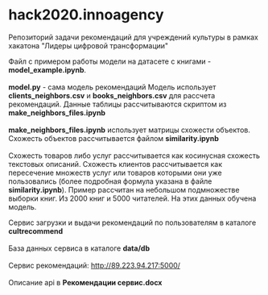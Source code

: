 # hack2020.innoagency
Репозиторий задачи рекомендаций для учреждений культуры в рамках хакатона "Лидеры цифровой трансформации"

Файл с примером работы модели на датасете с книгами - **model_example.ipynb**. 
<br><br>
**model.py** - сама модель рекомендаций
Модель использует **clients_neighbors.csv** и **books_neighbors.csv** для рассчета рекомендаций. Данные таблицы рассчитываются скриптом из **make_neighbors_files.ipynb**
<br><br>
**make_neighbors_files.ipynb** использует матрицы схожести объектов. Схожесть объектов рассчитывается файлом **similarity.ipynb**
<br><br>
Схожесть товаров либо услуг рассчитывается как косинусная схожесть текстовых описаний. Схожесть клиентов рассчитывается как пересечение множеств услуг или товаров
которыми они уже пользовались (более подробная формула указана в файле **similarity.ipynb**). Пример рассчитан на небольшом подмножестве выборки книг. Из 2000 книг и 5000 читателей.
На этих данных обучена модель.

Сервис загрузки и выдачи рекомендаций по пользователям в каталоге **cultrecommend**
<br><br>
База данных сервиса в каталоге **data/db**
<br><br>
Сервис рекомендаций: http://89.223.94.217:5000/
<br><br>
Описание api в **Рекомендации сервис.docx**
